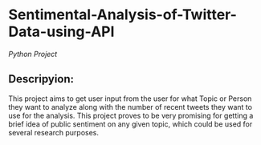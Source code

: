 # Sentimental-Analysis-of-Twitter-Data-using-API
*Python Project*
## Descripyion:
This project aims to get user input from the user for what Topic or Person they want to analyze along with the number of recent tweets they want to use for the analysis. This project proves to be very promising for getting a brief idea of public sentiment on any given topic, which could be used for several research purposes.
